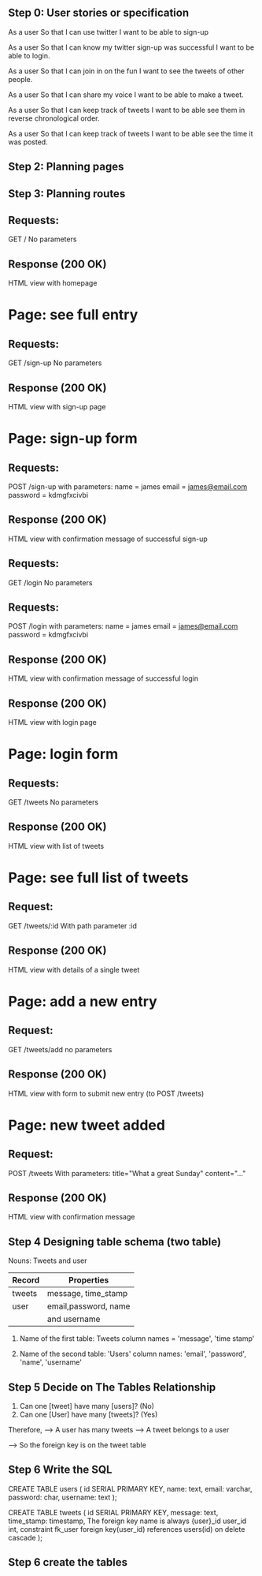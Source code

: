 ## Step 0: User stories or specification
 As a user
So that I can use twitter
I want to be able to sign-up

As a user
So that I can know my twitter sign-up was successful
I want to be able to login.

As a user
So that I can join in on the fun
I want to see the tweets of other people.

As a user
So that I can share my voice
I want to be able to make a tweet.

As a user
So that I can keep track of tweets
I want to be able see them in reverse chronological order.

As a user
So that I can keep track of tweets
I want to be able see the time it was posted.

## Step 2: Planning pages

## Step 3: Planning routes

## Requests:
GET /
No parameters

## Response (200 OK)
HTML view with homepage
# Page: see full entry 

## Requests:
GET /sign-up
No parameters

## Response (200 OK)
HTML view with sign-up page 
# Page: sign-up form

## Requests:
POST /sign-up
 with parameters:
 name = james
 email = james@email.com
 password = kdmgfxcivbi

 ## Response (200 OK)
HTML view with confirmation message of successful sign-up

## Requests:
GET /login
No parameters

## Requests:
POST /login
 with parameters:
 name = james
 email = james@email.com
 password = kdmgfxcivbi

  ## Response (200 OK)
HTML view with confirmation message of successful login


## Response (200 OK)
HTML view with login page
# Page: login form

## Requests:
GET /tweets
No parameters

## Response (200 OK)
HTML view with list of tweets
# Page: see full list of tweets

## Request:
GET /tweets/:id
With path parameter :id

## Response (200 OK)
HTML view with details of a single tweet
# Page: add a new entry

## Request:
GET /tweets/add
no parameters

## Response (200 OK)
HTML view with form to submit new entry (to POST /tweets)
# Page: new tweet added

## Request:
POST /tweets
With parameters:
  title="What a great Sunday"
  content="..."

## Response (200 OK)
HTML view with confirmation message

## Step 4 Designing table schema (two table)

Nouns: Tweets and user

| Record                | Properties          |
| --------------------- | ------------------  |
|   tweets              | message, time_stamp |
|    user               | email,password, name|
|                       |   and username      |    

1) Name of the first table: Tweets
   column names =  'message', 'time stamp'

2) Name of the second table: 'Users'
    column names: 'email', 'password', 'name', 'username'

## Step 5 Decide on The Tables Relationship

1) Can one [tweet] have many [users]? (No)
2) Can one [User] have many [tweets]? (Yes)
   
Therefore,
--> A user has many tweets
--> A tweet belongs to a user

--> So the foreign key is on the tweet table

## Step 6 Write the SQL

CREATE TABLE users (
  id SERIAL PRIMARY KEY,
  name: text,
  email: varchar,
  password: char,
  username: text
);

CREATE TABLE tweets (
  id SERIAL PRIMARY KEY,
  message: text,
  time_stamp: timestamp,
  The foreign key name is always {user}_id
    user_id int,
  constraint fk_user foreign key(user_id)
    references users(id)
    on delete cascade
);

## Step 6 create the tables

#